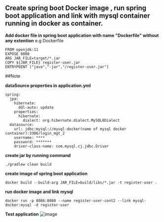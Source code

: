 ## Create spring boot Docker image , run spring boot application and link with mysql container running in docker as container.


**Add docker file in spring boot application with name "Dockerfile" without any extention**
e.g Dockerfile
```
FROM openjdk:11
EXPOSE 8080
ARG JAR_FILE=target/*.jar
COPY ${JAR_FILE} register-user.jar
ENTRYPOINT ["java","-jar","/register-user.jar"]
```
##Note

**dataSource properties in application.yml**
```
spring:
  jpa:
    hibernate:
      ddl-auto: update
    properties:
      hibernate:
        dialect: org.hibernate.dialect.MySQL8Dialect
  datasource:
    url: jdbc:mysql://mysql-docker(name of mysql docker container):3306/login_mgt_2
    username: ****
    password: *******
    driver-class-name: com.mysql.cj.jdbc.Driver
```

**create jar by running command**
```
./gradlew clean build
```

**create image of spring boot application**
```
docker build --build-arg JAR_FILE=build/libs/*.jar -t register-user .
```

**run docker image and link mysql**
```
docker run -p 8086:8080 --name register-user-cont2 --link mysql-docker:mysql -d register-user
```

**Test  application**
![image](https://user-images.githubusercontent.com/44174633/174967352-488d416e-7871-4aef-878a-374cda6418c2.png)



